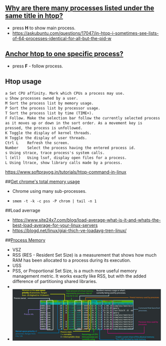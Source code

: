 ## [Why are there many processes listed under the same title in htop?](https://superuser.com/questions/118086/why-are-there-many-processes-listed-under-the-same-title-in-htop)
  - press **H** to show main process. 
  - https://askubuntu.com/questions/17047/in-htop-i-sometimes-see-lists-of-64-processes-identical-for-all-but-the-pid-w
  
## [Anchor htop to one specific process?](https://askubuntu.com/questions/545230/anchor-htop-to-one-specific-process)
  - press **F**    - follow process.
## Htop usage
  ```
  a	Set CPU affinity. Mark which CPUs a process may use.
  u	Show processes owned by a user.
  M	Sort the process list by memory usage.
  P	Sort the process list by processor usage.
  T	Sort the process list by time (TIME+).
  F	Follow. Make the selection bar follow the currently selected process as it moves up or down in the sort order. As a movement key is pressed, the process is unfollowed.
  K	Toggle the display of kernel threads.
  H	Toggle the display of user threads.
  Ctrl L	Refresh the screen.
  Number	Select the process having the entered process id.
  s	Using strace, trace process's system calls.
  l (ell)	Using lsof, display open files for a process.
  L	Using ltrace, show library calls made by a process.
  ```
  https://www.softprayog.in/tutorials/htop-command-in-linux


##[Get chrome's total memory usage](https://unix.stackexchange.com/questions/288589/get-chromes-total-memory-usage)
  - Chrome using many sub-processes. 
  - ```
    smem -t -k -c pss -P chrom | tail -n 1
    ```

##Load averrage
  - https://www.site24x7.com/blog/load-average-what-is-it-and-whats-the-best-load-average-for-your-linux-servers
  - https://blogd.net/linux/giai-thich-ve-loadavg-tren-linux/
  
##[Process Memory](https://www.baeldung.com/linux/process-memory-management)
  - VSZ
  - RSS (RES - Resident Set Size) is a measurement that shows how much RAM has been allocated to a process during its execution.
  - USS
  - PSS, or Proportional Set Size, is a much more useful memory management metric. It works exactly like RSS, but with the added difference of partitioning shared libraries.
  - <br/>
  - ![](htop-bottom.jpg)